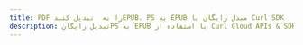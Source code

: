 ---title: PDF را به  تبدیل کنیدEPUB، PS به EPUB مبدل رایگان یا Curl SDKdescription: تبدیل رایگانPS به EPUB با استفاده از Curl Cloud APIs & SDK همچنین اسناد PDF را در Cloud ایجاد، ویرایش و رندر کنید.---